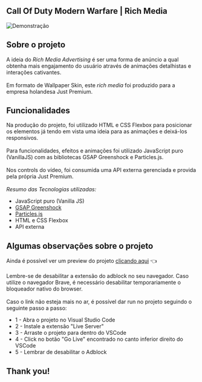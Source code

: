 ## Call Of Duty Modern Warfare | Rich Media
![Demonstração](demo.gif)

## Sobre o projeto
A ideia do _Rich Media Advertising_ é ser uma forma de anúncio a qual obtenha mais engajamento do usuário através de animações detalhistas e interações cativantes. 
<br><br>
Em formato de Wallpaper Skin, este _rich media_ foi produzido para a empresa holandesa Just Premium.

## Funcionalidades
Na produção do projeto, foi utilizado HTML e CSS Flexbox para posicionar os elementos já tendo em vista uma ideia para as animações e deixá-los responsivos.
<br><br>
Para funcionalidades, efeitos e animações foi utilizado JavaScript puro (VanillaJS) com as bibliotecas GSAP Greenshock e Particles.js.
<br><br>
Nos controls do vídeo, foi consumida uma API externa gerenciada e provida pela própria Just Premium.
<br><br>
*Resumo das Tecnologias utilizadas:*
<ul>
  <li>JavaScript puro (Vanilla JS)</li>
  <li><a href="https://greensock.com/gsap/">GSAP Greenshock</a></li>
  <li><a href="https://particles.js.org/">Particles.js</a></li>
  <li>HTML e CSS Flexbox</li>
  <li>API externa</li>
</ul>

## Algumas observações sobre o projeto
Ainda é possível ver um preview do projeto <a href="https://preview.justpremium.com/74911" target="_blank">clicando aqui</a> 👈
<br><br>
Lembre-se de desabilitar a extensão do adblock no seu navegador. Caso utilize o navegador Brave, é necessário desabilitar temporariamente o bloqueador nativo do browser.
<br><br>
Caso o link não esteja mais no ar, é possível dar run no projeto seguindo o seguinte passo a passo:
<ul>
  <li>1 - Abra o projeto no Visual Studio Code</li>
  <li>2 - Instale a extensão "Live Server"</li>
  <li>3 - Arraste o projeto para dentro do VSCode</li>
  <li>4 - Click no botão "Go Live" encontrado no canto inferior direito do VSCode</li>
  <li>5 - Lembrar de desabilitar o Adblock</li>
</ul>

## Thank you!
